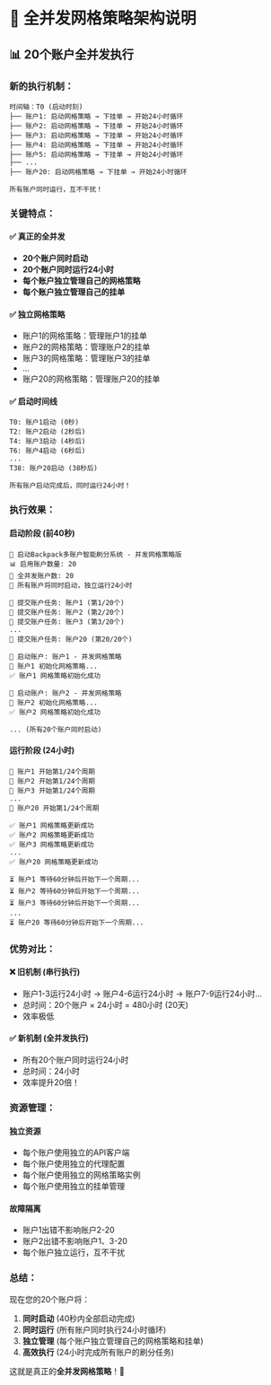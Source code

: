 # 🚀 全并发网格策略架构说明

## 📊 **20个账户全并发执行**

### **新的执行机制：**

```
时间轴：T0 (启动时刻)
├── 账户1: 启动网格策略 → 下挂单 → 开始24小时循环
├── 账户2: 启动网格策略 → 下挂单 → 开始24小时循环  
├── 账户3: 启动网格策略 → 下挂单 → 开始24小时循环
├── 账户4: 启动网格策略 → 下挂单 → 开始24小时循环
├── 账户5: 启动网格策略 → 下挂单 → 开始24小时循环
├── ...
├── 账户20: 启动网格策略 → 下挂单 → 开始24小时循环

所有账户同时运行，互不干扰！
```

### **关键特点：**

#### ✅ **真正的全并发**
- **20个账户同时启动**
- **20个账户同时运行24小时**
- **每个账户独立管理自己的网格策略**
- **每个账户独立管理自己的挂单**

#### ✅ **独立网格策略**
- 账户1的网格策略：管理账户1的挂单
- 账户2的网格策略：管理账户2的挂单
- 账户3的网格策略：管理账户3的挂单
- ...
- 账户20的网格策略：管理账户20的挂单

#### ✅ **启动时间线**
```
T0: 账户1启动 (0秒)
T2: 账户2启动 (2秒后)
T4: 账户3启动 (4秒后)
T6: 账户4启动 (6秒后)
...
T38: 账户20启动 (38秒后)

所有账户启动完成后，同时运行24小时！
```

### **执行效果：**

#### **启动阶段 (前40秒)**
```
🚀 启动Backpack多账户智能刷分系统 - 并发网格策略版
📊 启用账户数量: 20
🔄 全并发账户数: 20
🚀 所有账户将同时启动，独立运行24小时

📝 提交账户任务: 账户1 (第1/20个)
📝 提交账户任务: 账户2 (第2/20个)
📝 提交账户任务: 账户3 (第3/20个)
...
📝 提交账户任务: 账户20 (第20/20个)

🚀 启动账户: 账户1 - 并发网格策略
🎯 账户1 初始化网格策略...
✅ 账户1 网格策略初始化成功

🚀 启动账户: 账户2 - 并发网格策略
🎯 账户2 初始化网格策略...
✅ 账户2 网格策略初始化成功

... (所有20个账户同时启动)
```

#### **运行阶段 (24小时)**
```
🔄 账户1 开始第1/24个周期
🔄 账户2 开始第1/24个周期
🔄 账户3 开始第1/24个周期
...
🔄 账户20 开始第1/24个周期

✅ 账户1 网格策略更新成功
✅ 账户2 网格策略更新成功
✅ 账户3 网格策略更新成功
...
✅ 账户20 网格策略更新成功

⏳ 账户1 等待60分钟后开始下一个周期...
⏳ 账户2 等待60分钟后开始下一个周期...
⏳ 账户3 等待60分钟后开始下一个周期...
...
⏳ 账户20 等待60分钟后开始下一个周期...
```

### **优势对比：**

#### **❌ 旧机制 (串行执行)**
- 账户1-3运行24小时 → 账户4-6运行24小时 → 账户7-9运行24小时...
- 总时间：20个账户 × 24小时 = 480小时 (20天)
- 效率极低

#### **✅ 新机制 (全并发执行)**
- 所有20个账户同时运行24小时
- 总时间：24小时
- 效率提升20倍！

### **资源管理：**

#### **独立资源**
- 每个账户使用独立的API客户端
- 每个账户使用独立的代理配置
- 每个账户使用独立的网格策略实例
- 每个账户使用独立的挂单管理

#### **故障隔离**
- 账户1出错不影响账户2-20
- 账户2出错不影响账户1、3-20
- 每个账户独立运行，互不干扰

### **总结：**

现在您的20个账户将：
1. **同时启动** (40秒内全部启动完成)
2. **同时运行** (所有账户同时执行24小时循环)
3. **独立管理** (每个账户独立管理自己的网格策略和挂单)
4. **高效执行** (24小时完成所有账户的刷分任务)

这就是真正的**全并发网格策略**！🎯
